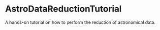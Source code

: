 # AstroDataReductionTutorial
A hands-on tutorial on how to perform the reduction of astronomical data. 
